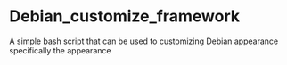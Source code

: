 # Debian_customize_framework
A simple bash script that can be used to customizing Debian appearance specifically the appearance 
